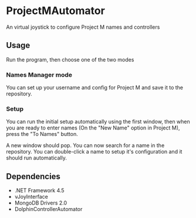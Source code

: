 # ProjectMAutomator
An virtual joystick to configure Project M names and controllers

## Usage

Run the program, then choose one of the two modes

### Names Manager mode

You can set up your username and config for Project M and save it to the repository.

### Setup

You can run the initial setup automatically using the first window, then when you are ready to enter names (On the "New Name" option in Project M), press the "To Names" button.

A new window should pop. You can now search for a name in the repository. You can double-click a name to setup it's configuration and it should run automatically.

## Dependencies 
* .NET Framework 4.5
* vJoyInterface
* MongoDB Drivers 2.0
* DolphinControllerAutomator
